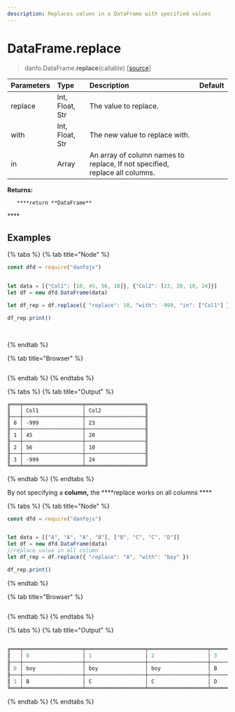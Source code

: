 ```yaml
---
description: Replaces values in a DataFrame with specified values
---
```


# DataFrame.replace

> danfo.DataFrame.**replace**\(callable\) \[[source](https://github.com/opensource9ja/danfojs/blob/3398c2f540c16ac95599a05b6f2db4eff8a258c9/danfojs/src/core/frame.js#L1670)\]

| Parameters | Type | Description | Default |
| :--- | :--- | :--- | :--- |
| replace | Int, Float, Str |  The value to replace. |  |
| with | Int, Float, Str | The new value to replace with. |  |
| in | Array | An array of column names to replace, If not specified, replace all columns. |  |

**Returns:**

       ****return **DataFrame**

\*\*\*\*

## **Examples**

{% tabs %}
{% tab title="Node" %}
```javascript
const dfd = require("danfojs")


let data = [{"Col1": [10, 45, 56, 10]}, {"Col2": [23, 20, 10, 24]}]
let df = new dfd.DataFrame(data)

let df_rep = df.replace({ "replace": 10, "with": -999, "in": ["Col1"] })

df_rep.print()
 
 
```
{% endtab %}

{% tab title="Browser" %}
```

```
{% endtab %}
{% endtabs %}

{% tabs %}
{% tab title="Output" %}
```text
╔═══╤═══════════════════╤═══════════════════╗
║   │ Col1              │ Col2              ║
╟───┼───────────────────┼───────────────────╢
║ 0 │ -999              │ 23                ║
╟───┼───────────────────┼───────────────────╢
║ 1 │ 45                │ 20                ║
╟───┼───────────────────┼───────────────────╢
║ 2 │ 56                │ 10                ║
╟───┼───────────────────┼───────────────────╢
║ 3 │ -999              │ 24                ║
╚═══╧═══════════════════╧═══════════════════╝
```
{% endtab %}
{% endtabs %}

By not specifying a ****column**,** the ****replace works on all columns  ****

{% tabs %}
{% tab title="Node" %}
```javascript
const dfd = require("danfojs")


let data = [["A", "A", "A", "B"], ["B", "C", "C", "D"]]
let df = new dfd.DataFrame(data)
//replace value in all column
let df_rep = df.replace({ "replace": "A", "with": "boy" })

df_rep.print()

```
{% endtab %}

{% tab title="Browser" %}
```

```
{% endtab %}
{% endtabs %}

{% tabs %}
{% tab title="Output" %}
```javascript

╔═══╤═══════════════════╤═══════════════════╤═══════════════════╤═══════════════════╗
║   │ 0                 │ 1                 │ 2                 │ 3                 ║
╟───┼───────────────────┼───────────────────┼───────────────────┼───────────────────╢
║ 0 │ boy               │ boy               │ boy               │ B                 ║
╟───┼───────────────────┼───────────────────┼───────────────────┼───────────────────╢
║ 1 │ B                 │ C                 │ C                 │ D                 ║
╚═══╧═══════════════════╧═══════════════════╧═══════════════════╧═══════════════════╝
```
{% endtab %}
{% endtabs %}

